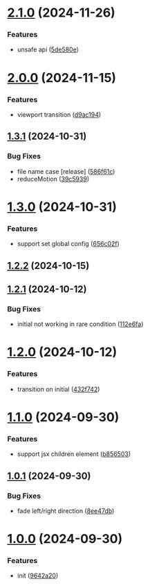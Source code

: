 # [2.1.0](https://github.com/hemengke1997/react-transition-preset/compare/v2.0.0...v2.1.0) (2024-11-26)


### Features

* unsafe api ([5de580e](https://github.com/hemengke1997/react-transition-preset/commit/5de580ef1a6e68c96c733ee9e42a866385621f22))



# [2.0.0](https://github.com/hemengke1997/react-transition-preset/compare/v1.3.1...v2.0.0) (2024-11-15)


### Features

* viewport transition ([d9ac194](https://github.com/hemengke1997/react-transition-preset/commit/d9ac1948efba02103fdef000b6811a9f4f4e87c0))



## [1.3.1](https://github.com/hemengke1997/react-transition-preset/compare/v1.3.0...v1.3.1) (2024-10-31)


### Bug Fixes

* file name case [release] ([586f61c](https://github.com/hemengke1997/react-transition-preset/commit/586f61c66d6b084a7a4c60e5a953aeb2e6415612))
* reduceMotion ([39c5939](https://github.com/hemengke1997/react-transition-preset/commit/39c5939828023f493b3f5583c3be044509b99689))



# [1.3.0](https://github.com/hemengke1997/react-transition-preset/compare/v1.2.2...v1.3.0) (2024-10-31)


### Features

* support set global config ([656c02f](https://github.com/hemengke1997/react-transition-preset/commit/656c02f60589fcac904c9ad948d028f287cc5bdd))



## [1.2.2](https://github.com/hemengke1997/react-transition-preset/compare/v1.2.1...v1.2.2) (2024-10-15)



## [1.2.1](https://github.com/hemengke1997/react-transition-preset/compare/v1.2.0...v1.2.1) (2024-10-12)


### Bug Fixes

* initial not working in rare condition ([112e6fa](https://github.com/hemengke1997/react-transition-preset/commit/112e6fa799ab29a93e9bbdacc94c369c363af969))



# [1.2.0](https://github.com/hemengke1997/react-transition-preset/compare/v1.1.0...v1.2.0) (2024-10-12)


### Features

* transition on initial ([432f742](https://github.com/hemengke1997/react-transition-preset/commit/432f742ba0e5b508d76f7fbae9edabfc32045639))



# [1.1.0](https://github.com/hemengke1997/react-transition-preset/compare/v1.0.1...v1.1.0) (2024-09-30)


### Features

* support jsx children element ([b856503](https://github.com/hemengke1997/react-transition-preset/commit/b856503dd024d89242eb96387e233e210a3e573c))



## [1.0.1](https://github.com/hemengke1997/react-transition-preset/compare/v1.0.0...v1.0.1) (2024-09-30)


### Bug Fixes

* fade left/right direction ([8ee47db](https://github.com/hemengke1997/react-transition-preset/commit/8ee47dbc3c249415424bf48b8df6df08f711c5ea))



# [1.0.0](https://github.com/hemengke1997/react-transition-preset/compare/9642a204948316a6d923a6d39795ef3626c15cd6...v1.0.0) (2024-09-30)


### Features

* init ([9642a20](https://github.com/hemengke1997/react-transition-preset/commit/9642a204948316a6d923a6d39795ef3626c15cd6))



